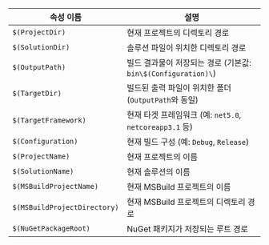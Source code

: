 | 속성 이름                    | 설명                                                          |
| ---------------------------- | ------------------------------------------------------------- |
| `$(ProjectDir)`              | 현재 프로젝트의 디렉토리 경로                                 |
| `$(SolutionDir)`             | 솔루션 파일이 위치한 디렉토리 경로                            |
| `$(OutputPath)`              | 빌드 결과물이 저장되는 경로 (기본값: `bin\$(Configuration)\`) |
| `$(TargetDir)`               | 빌드된 출력 파일이 위치한 폴더 (`OutputPath`와 동일)          |
| `$(TargetFramework)`         | 현재 타겟 프레임워크 (예: `net5.0`, `netcoreapp3.1` 등)       |
| `$(Configuration)`           | 현재 빌드 구성 (예: `Debug`, `Release`)                       |
| `$(ProjectName)`             | 현재 프로젝트의 이름                                          |
| `$(SolutionName)`            | 현재 솔루션의 이름                                            |
| `$(MSBuildProjectName)`      | 현재 MSBuild 프로젝트의 이름                                  |
| `$(MSBuildProjectDirectory)` | 현재 MSBuild 프로젝트의 디렉토리 경로                         |
| `$(NuGetPackageRoot)`        | NuGet 패키지가 저장되는 루트 경로                             |
